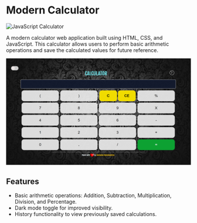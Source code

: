 
# Modern Calculator

![JavaScript Calculator](https://github.com/BoobalanRP/JavaScript-Calculator.git)


A modern calculator web application built using HTML, CSS, and JavaScript. This calculator allows users to perform basic arithmetic operations and save the calculated values for future reference.

![Calculator Screenshot](./home%20screen.png)

## Features

- Basic arithmetic operations: Addition, Subtraction, Multiplication, Division, and Percentage.
- Dark mode toggle for improved visibility.
- History functionality to view previously saved calculations.

